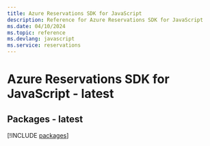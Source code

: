 ```yaml
---
title: Azure Reservations SDK for JavaScript
description: Reference for Azure Reservations SDK for JavaScript
ms.date: 04/10/2024
ms.topic: reference
ms.devlang: javascript
ms.service: reservations
---
```

# Azure Reservations SDK for JavaScript - latest
## Packages - latest
[!INCLUDE [packages](reservations-index.md)]
